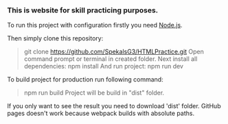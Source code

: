<h3>This is website for skill practicing purposes.</h3>

To run this project with configuration firstly you need [Node.js](https://nodejs.org/).

Then simply clone this repository:
> git clone https://github.com/SpekalsG3/HTMLPractice.git
Open command prompt or terminal in created folder. Next install all dependencies:
> npm install
And run project:
> npm run dev

To build project for production run following command:
> npm run build
Project will be build in "dist" folder.

If you only want to see the result you need to download 'dist' folder. GitHub pages doesn't work because webpack builds with absolute paths.

<!-- If you only want to see the result you can open it on [GitHub Pages](https://spekalsg3.github.io/HTMLPractice/dist/) or download repository and open "index.html" file. -->